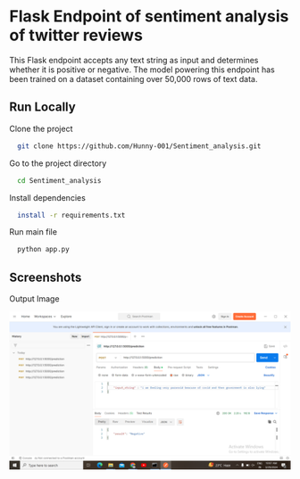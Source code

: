 
# Flask Endpoint of sentiment analysis of twitter reviews

This Flask endpoint accepts any text string as input and determines whether it is positive or negative. The model powering this endpoint has been trained on a dataset containing over 50,000 rows of text data.


  
## Run Locally

Clone the project

```bash
  git clone https://github.com/Hunny-001/Sentiment_analysis.git
```

Go to the project directory

```bash
  cd Sentiment_analysis
```

Install dependencies

```bash
  install -r requirements.txt
```

Run main file

```bash
  python app.py
```

  
## Screenshots
Output Image

![pic1](pic.png)



  
